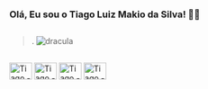 ### Olá, Eu sou o Tiago Luiz Makio da Silva! 👋😎

<!--
**TiagoMakio/TiagoMakio** is a ✨ _special_ ✨ repository because its `README.md` (this file) appears on your GitHub profile.

Here are some ideas to get you started:

- 🔭 Hoje Faço pequenos trabalhos com Front-end
- 🌱 Estou aprofundando meus conhecimentos em HTML - CSS - JS - Rect - Angular
- 👯 Estou tentando ingressar em definitivo na area de desenvolvimento
- 🤔 Todo o tipo de ajuda é bem vinda, corrigir erros, ideias de melhoria etc.
- 💬 Fique a vontade para perguntar!
- 😄 Pronouns: Ele/Dele - His
- ⚡ Fun fact: bem...


## Available Themes
<!-- DO NOT EDIT THIS FILE DIRECTLY -->
## 
> .
![dracula][dracula] 
## 
[dracula]: https://github-readme-stats.vercel.app/api?username=anuraghazra&show_icons=true&hide=contribs,prs&cache_seconds=86400&theme=dracula

##

<div style="display: inline_block"> 
  <img aling="center" alt="Tiago - HTML" height= "30" width="40" src="https://cdn.jsdelivr.net/gh/devicons/devicon/icons/html5/html5-original-wordmark.svg" />
  <img aling="center" alt="Tiago - CSS" height= "30" width="40"  src="https://cdn.jsdelivr.net/gh/devicons/devicon/icons/css3/css3-original-wordmark.svg" />
  <img aling="center" alt="Tiago - JS" height= "30" width="40" src="https://cdn.jsdelivr.net/gh/devicons/devicon/icons/javascript/javascript-original.svg" />
  <img aling="center" alt="Tiago - React" height= "30" width="40" src="https://cdn.jsdelivr.net/gh/devicons/devicon/icons/react/react-original.svg" />
          
</div>
